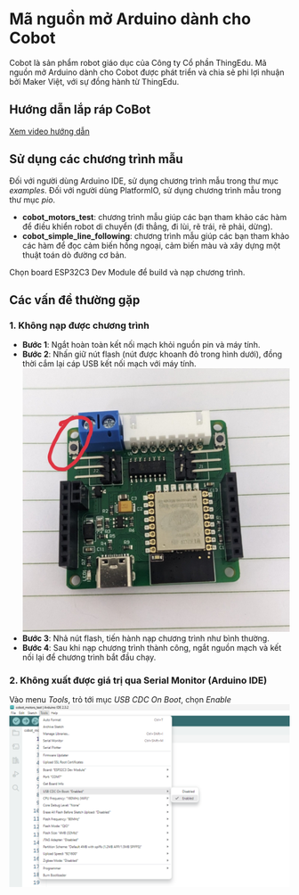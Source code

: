 # Mã nguồn mở Arduino dành cho Cobot
Cobot là sản phẩm robot giáo dục của Công ty Cổ phần ThingEdu.
Mã nguồn mở Arduino dành cho Cobot được phát triển và chia sẻ phi lợi nhuận bởi Maker Việt, với sự đồng hành từ ThingEdu.

## Hướng dẫn lắp ráp CoBot
[Xem video hướng dẫn](https://youtu.be/J4CTvk9BN0E?si=wKa1nySzxEhOEeIE)


## Sử dụng các chương trình mẫu
Đối với người dùng Arduino IDE, sử dụng chương trình mẫu trong thư mục *examples*. Đối với người dùng PlatformIO, sử dụng chương trình mẫu trong thư mục *pio*.
- **cobot_motors_test**: chương trình mẫu giúp các bạn tham khảo các hàm để điều khiển robot di chuyển (đi thẳng, đi lùi, rẽ trái, rẽ phải, dừng).
- **cobot_simple_line_following**: chương trình mẫu giúp các bạn tham khảo các hàm để đọc cảm biến hồng ngoại, cảm biến màu và xây dựng một thuật toán dò đường cơ bản.

Chọn board ESP32C3 Dev Module để build và nạp chương trình.

## Các vấn đề thường gặp
### 1. Không nạp được chương trình
- **Bước 1**: Ngắt hoàn toàn kết nối mạch khỏi nguồn pin và máy tính.
- **Bước 2**: Nhấn giữ nút flash (nút được khoanh đỏ trong hình dưới), đồng thời cắm lại cáp USB kết nối mạch với máy tính.
![](.\documents\img\3.jpg)
- **Bước 3**: Nhả nút flash, tiến hành nạp chương trình như bình thường.
- **Bước 4**: Sau khi nạp chương trình thành công, ngắt nguồn mạch và kết nối lại để chương trình bắt đầu chạy.
### 2. Không xuất được giá trị qua Serial Monitor (Arduino IDE)
Vào menu *Tools*, trỏ tới mục *USB CDC On Boot*, chọn *Enable*
![](.\documents\img\2.png)
